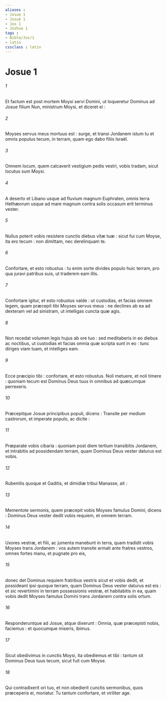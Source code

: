 ```yaml
---
aliases : 
- Josue 1
- Josué 1
- Jos 1
- Joshua 1
tags : 
- Bible/Jos/1
- latin
cssclass : latin
---
```


# Josue 1

###### 1
Et factum est post mortem Moysi servi Domini, ut loqueretur Dominus ad Josue filium Nun, ministrum Moysi, et diceret ei :
###### 2
Moyses servus meus mortuus est : surge, et transi Jordanem istum tu et omnis populus tecum, in terram, quam ego dabo filiis Israël.
###### 3
Omnem locum, quem calcaverit vestigium pedis vestri, vobis tradam, sicut locutus sum Moysi.
###### 4
A deserto et Libano usque ad fluvium magnum Euphraten, omnis terra Hethæorum usque ad mare magnum contra solis occasum erit terminus vester.
###### 5
Nullus poterit vobis resistere cunctis diebus vitæ tuæ : sicut fui cum Moyse, ita ero tecum : non dimittam, nec derelinquam te.
###### 6
Confortare, et esto robustus : tu enim sorte divides populo huic terram, pro qua juravi patribus suis, ut traderem eam illis.
###### 7
Confortare igitur, et esto robustus valde : ut custodias, et facias omnem legem, quam præcepit tibi Moyses servus meus : ne declines ab ea ad dexteram vel ad sinistram, ut intelligas cuncta quæ agis.
###### 8
Non recedat volumen legis hujus ab ore tuo : sed meditaberis in eo diebus ac noctibus, ut custodias et facias omnia quæ scripta sunt in eo : tunc diriges viam tuam, et intelliges eam.
###### 9
Ecce præcipio tibi : confortare, et esto robustus. Noli metuere, et noli timere : quoniam tecum est Dominus Deus tuus in omnibus ad quæcumque perrexeris.
###### 10
Præcepitque Josue principibus populi, dicens : Transite per medium castrorum, et imperate populo, ac dicite :
###### 11
Præparate vobis cibaria : quoniam post diem tertium transibitis Jordanem, et intrabitis ad possidendam terram, quam Dominus Deus vester daturus est vobis.
###### 12
Rubenitis quoque et Gaditis, et dimidiæ tribui Manasse, ait :
###### 13
Mementote sermonis, quem præcepit vobis Moyses famulus Domini, dicens : Dominus Deus vester dedit vobis requiem, et omnem terram.
###### 14
Uxores vestræ, et filii, ac jumenta manebunt in terra, quam tradidit vobis Moyses trans Jordanem : vos autem transite armati ante fratres vestros, omnes fortes manu, et pugnate pro eis,
###### 15
donec det Dominus requiem fratribus vestris sicut et vobis dedit, et possideant ipsi quoque terram, quam Dominus Deus vester daturus est eis : et sic revertimini in terram possessionis vestræ, et habitabitis in ea, quam vobis dedit Moyses famulus Domini trans Jordanem contra solis ortum.
###### 16
Responderuntque ad Josue, atque dixerunt : Omnia, quæ præcepisti nobis, faciemus : et quocumque miseris, ibimus.
###### 17
Sicut obedivimus in cunctis Moysi, ita obediemus et tibi : tantum sit Dominus Deus tuus tecum, sicut fuit cum Moyse.
###### 18
Qui contradixerit ori tuo, et non obedierit cunctis sermonibus, quos præceperis ei, moriatur. Tu tantum confortare, et viriliter age.
